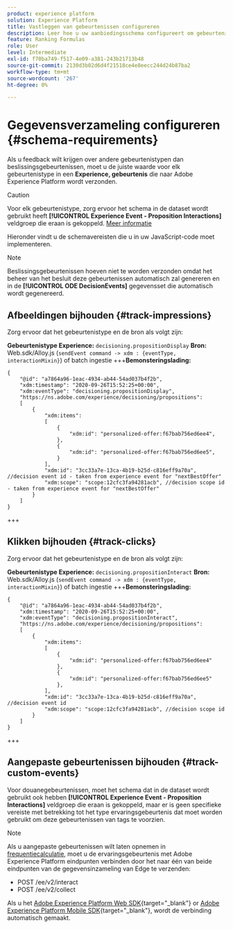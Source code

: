```yaml
---
product: experience platform
solution: Experience Platform
title: Vastleggen van gebeurtenissen configureren
description: Leer hoe u uw aanbiedingsschema configureert om gebeurtenissen vast te leggen
feature: Ranking Formulas
role: User
level: Intermediate
exl-id: f70ba749-f517-4e09-a381-243b21713b48
source-git-commit: 2130d3b02d6d4f21518ce4e8eecc244d24b87ba2
workflow-type: tm+mt
source-wordcount: '267'
ht-degree: 0%

---
```


# Gegevensverzameling configureren {#schema-requirements}

Als u feedback wilt krijgen over andere gebeurtenistypen dan beslissingsgebeurtenissen, moet u de juiste waarde voor elk gebeurtenistype in een **Experience, gebeurtenis** die naar Adobe Experience Platform wordt verzonden.

>[!CAUTION]
>
>Voor elk gebeurtenistype, zorg ervoor het schema in de dataset wordt gebruikt heeft **[!UICONTROL Experience Event - Proposition Interactions]** veldgroep die eraan is gekoppeld. [Meer informatie](create-dataset.md)

Hieronder vindt u de schemavereisten die u in uw JavaScript-code moet implementeren.

>[!NOTE]
>
>Beslissingsgebeurtenissen hoeven niet te worden verzonden omdat het beheer van het besluit deze gebeurtenissen automatisch zal genereren en in de **[!UICONTROL ODE DecisionEvents]** gegevensset<!--to check--> die automatisch wordt gegenereerd.

## Afbeeldingen bijhouden {#track-impressions}

Zorg ervoor dat het gebeurtenistype en de bron als volgt zijn:

**Gebeurtenistype Experience:** `decisioning.propositionDisplay`
**Bron:** Web.sdk/Alloy.js (`sendEvent command -> xdm : {eventType, interactionMixin}`) of batch ingestie
+++**Bemonsteringslading:**

```
{
    "@id": "a7864a96-1eac-4934-ab44-54ad037b4f2b",
    "xdm:timestamp": "2020-09-26T15:52:25+00:00",
    "xdm:eventType": "decisioning.propositionDisplay",
    "https://ns.adobe.com/experience/decisioning/propositions":
    [
        {
            "xdm:items":
            [
                {
                    "xdm:id": "personalized-offer:f67bab756ed6ee4",
                },
                {
                    "xdm:id": "personalized-offer:f67bab756ed6ee5",
                }
            ],
            "xdm:id": "3cc33a7e-13ca-4b19-b25d-c816eff9a70a", //decision event id - taken from experience event for "nextBestOffer"
            "xdm:scope": "scope:12cfc3fa94281acb", //decision scope id - taken from experience event for "nextBestOffer"
        }
    ]
}
```

+++

## Klikken bijhouden {#track-clicks}

Zorg ervoor dat het gebeurtenistype en de bron als volgt zijn:

**Gebeurtenistype Experience:** `decisioning.propositionInteract`
**Bron:** Web.sdk/Alloy.js (`sendEvent command -> xdm : {eventType, interactionMixin}`) of batch ingestie
+++**Bemonsteringslading:**

```
{
    "@id": "a7864a96-1eac-4934-ab44-54ad037b4f2b",
    "xdm:timestamp": "2020-09-26T15:52:25+00:00",
    "xdm:eventType": "decisioning.propositionInteract",
    "https://ns.adobe.com/experience/decisioning/propositions":
    [
        {
            "xdm:items":
            [
                {
                    "xdm:id": "personalized-offer:f67bab756ed6ee4"
                },
                {
                    "xdm:id": "personalized-offer:f67bab756ed6ee5"
                },
            ],
            "xdm:id": "3cc33a7e-13ca-4b19-b25d-c816eff9a70a", //decision event id
            "xdm:scope": "scope:12cfc3fa94281acb", //decision scope id
        }
    ]
}
```

+++

## Aangepaste gebeurtenissen bijhouden {#track-custom-events}

Voor douanegebeurtenissen, moet het schema dat in de dataset wordt gebruikt ook hebben **[!UICONTROL Experience Event - Proposition Interactions]** veldgroep die eraan is gekoppeld, maar er is geen specifieke vereiste met betrekking tot het type ervaringsgebeurtenis dat moet worden gebruikt om deze gebeurtenissen van tags te voorzien.

>[!NOTE]
>
>Als u aangepaste gebeurtenissen wilt laten opnemen in [frequentiecalculatie](../offer-library/add-constraints.md#capping), moet u de ervaringsgebeurtenis met Adobe Experience Platform eindpunten verbinden door het naar één van beide eindpunten van de gegevensinzameling van Edge te verzenden:
>
>* POST /ee/v2/interact
>* POST /ee/v2/collect
>
>Als u het [Adobe Experience Platform Web SDK](https://experienceleague.adobe.com/docs/experience-platform/edge/home.html){target="_blank"} or [Adobe Experience Platform Mobile SDK](https://experienceleague.adobe.com/docs/platform-learn/data-collection/mobile-sdk/overview.html){target="_blank"}, wordt de verbinding automatisch gemaakt.
